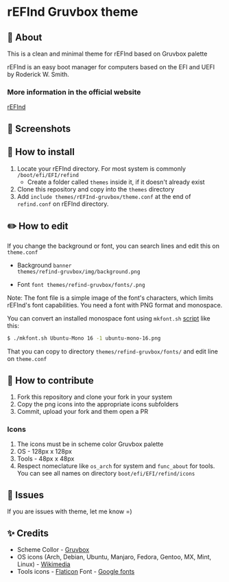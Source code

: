 # rEFInd Gruvbox theme

## :star2: About
This is a clean and minimal theme for rEFInd based on Gruvbox palette 

rEFInd is an easy boot manager for computers based on the EFI and UEFI by Roderick W. Smith.

### More information in the official website

[rEFInd](https://www.rodsbooks.com/refind/)


## :rainbow: Screenshots


## :wrench: How to install

1. Locate your rEFInd directory. For most system is commonly <code>/boot/efi/EFI/refind</code>
    - Create a folder called <code>themes</code> inside it, if it doesn't already exist 
2. Clone this repository and copy into the <code>themes</code> directory
3. Add <code>include themes/rEFInd-gruvbox/theme.conf</code> at the end of <code>refind.conf</code> on rEFInd directory.

## :pencil2: How to edit

If you change the background or font, you can search lines and edit this on <code>theme.conf</code>

- Background
<code>banner themes/refind-gruvbox/img/background.png</code>

- Font
<code>font themes/refind-gruvbox/fonts/.png</code>

Note: The font file is a simple image of the font's characters, which limits rEFInd's font capabilities. You need a font with PNG format and monospace.

You can convert an installed monospace font using <code>mkfont.sh</code> [script](https://github.com/agners/rEFInd/blob/master/fonts/mkfont.sh) like this:

```bash
$ ./mkfont.sh Ubuntu-Mono 16 -1 ubuntu-mono-16.png

```

That you can copy to directory <code>themes/refind-gruvbox/fonts/</code> and edit line on <code>theme.conf</code>

## :raising_hand: How to contribute

1. Fork this repository and clone your fork in your system
2. Copy the png icons into the appropriate icons subfolders
3. Commit, upload your fork and them open a PR

### Icons

1. The icons must be in scheme color Gruvbox palette 
2. OS - 128px x 128px 
3. Tools - 48px x 48px
4. Respect nomeclature like <code>os_arch</code> for system and <code>func_about</code> for tools. You can see all names on directory <code>boot/efi/EFI/refind/icons</code>

## :space_invader: Issues

If you are issues with theme, let me know =)

## :sparkles: Credits

- Scheme Collor - [Gruvbox](https://github.com/morhetz/gruvbox)
- OS icons (Arch, Debian, Ubuntu, Manjaro, Fedora, Gentoo, MX, Mint, Linux) - [Wikimedia](https://commons.wikimedia.org/wiki/Main_Page)
- Tools icons - [Flaticon](https://www.flaticon.com/) 
Font - [Google fonts](https://fonts.google.com/) 
